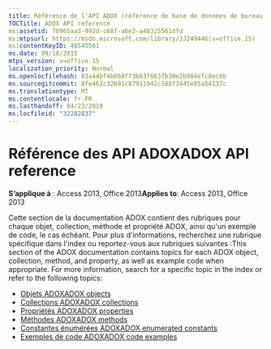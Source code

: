 ```yaml
---
title: Référence de l’API ADOX (référence de base de données de bureau Access)
TOCTitle: ADOX API reference
ms:assetid: 70965aa3-992d-c68f-a6e2-a48325561dfd
ms:mtpsurl: https://msdn.microsoft.com/library/JJ249446(v=office.15)
ms:contentKeyID: 48545561
ms.date: 09/18/2015
mtps_version: v=office.15
localization_priority: Normal
ms.openlocfilehash: 83a44bf4b668f73b63f6637b30e2b984efc8ec0b
ms.sourcegitcommit: 8fe462c32b91c87911942c188f3445e85a54137c
ms.translationtype: MT
ms.contentlocale: fr-FR
ms.lasthandoff: 04/23/2019
ms.locfileid: "32282837"
---
```

# <a name="adox-api-reference"></a><span data-ttu-id="bcfb0-102">Référence des API ADOX</span><span class="sxs-lookup"><span data-stu-id="bcfb0-102">ADOX API reference</span></span>

<span data-ttu-id="bcfb0-103">**S’applique à** : Access 2013, Office 2013</span><span class="sxs-lookup"><span data-stu-id="bcfb0-103">**Applies to**: Access 2013, Office 2013</span></span>

<span data-ttu-id="bcfb0-p101">Cette section de la documentation ADOX contient des rubriques pour chaque objet, collection, méthode et propriété ADOX, ainsi qu'un exemple de code, le cas échéant. Pour plus d'informations, recherchez une rubrique spécifique dans l'index ou reportez-vous aux rubriques suivantes :</span><span class="sxs-lookup"><span data-stu-id="bcfb0-p101">This section of the ADOX documentation contains topics for each ADOX object, collection, method, and property, as well as example code when appropriate. For more information, search for a specific topic in the index or refer to the following topics:</span></span>

- [<span data-ttu-id="bcfb0-106">Objets ADOX</span><span class="sxs-lookup"><span data-stu-id="bcfb0-106">ADOX objects</span></span>](adox-objects.md)
- [<span data-ttu-id="bcfb0-107">Collections ADOX</span><span class="sxs-lookup"><span data-stu-id="bcfb0-107">ADOX collections</span></span>](adox-collections.md)
- [<span data-ttu-id="bcfb0-108">Propriétés ADOX</span><span class="sxs-lookup"><span data-stu-id="bcfb0-108">ADOX properties</span></span>](adox-properties.md)
- [<span data-ttu-id="bcfb0-109">Méthodes ADOX</span><span class="sxs-lookup"><span data-stu-id="bcfb0-109">ADOX methods</span></span>](adox-methods.md)
- [<span data-ttu-id="bcfb0-110">Constantes énumérées ADOX</span><span class="sxs-lookup"><span data-stu-id="bcfb0-110">ADOX enumerated constants</span></span>](adox-enumerated-constants.md)
- [<span data-ttu-id="bcfb0-111">Exemples de code ADOX</span><span class="sxs-lookup"><span data-stu-id="bcfb0-111">ADOX code examples</span></span>](adox-code-examples.md)

